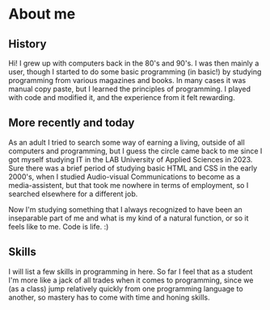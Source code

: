 # About me
## History
Hi! I grew up with computers back in the 80's and 90's. I was then mainly a user, though I started to do some basic programming (in basic!) by studying programming from various magazines and books.
In many cases it was manual copy paste, but I learned the principles of programming. I played with code and modified it, and the experience from it felt rewarding.

## More recently and today
As an adult I tried to search some way of earning a living, outside of all computers and programming, but I guess the circle came back to me since I got myself studying IT in the LAB University of Applied Sciences in 2023.
Sure there was a brief period of studying basic HTML and CSS in the early 2000's, when I studied Audio-visual Communications to become as a media-assistent, but that took me nowhere in terms of
employment, so I searched elsewhere for a different job.

Now I'm studying something that I always recognized to have been an inseparable part of me and what is my kind of a natural function, or so it feels like to me. Code is life. :)

## Skills
I will list a few skills in programming in here. So far I feel that as a student I'm more like a jack of all trades when it comes to programming, since we (as a class) jump relatively quickly from one programming language to another,
so mastery has to come with time and honing skills.
